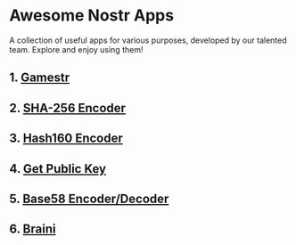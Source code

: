 # Awesome Nostr Apps

A collection of useful apps for various purposes, developed by our talented team. Explore and enjoy using them!

## 1. [Gamestr](http://gamestr.nostr.app/)

## 2. [SHA-256 Encoder](http://sha256.nostr.app/)

## 3. [Hash160 Encoder](http://hash160.nostr.app/)

## 4. [Get Public Key](http://getpublickey.nostr.app/)

## 5. [Base58 Encoder/Decoder](http://base58.nostr.app/)

## 6. [Braini](http://braini.surge.sh/)
